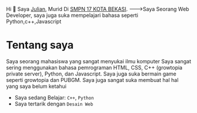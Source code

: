 Hi 👋 Saya [Julian](https://github.com/LianxyGT), Murid Di [SMPN 17 KOTA BEKASI](https://www.smpn17kotabekasi.sch.id/).
--->Saya Seorang Web Developer, saya juga suka mempelajari bahasa seperti Python,c++,Javascript

# Tentang saya
Saya seorang mahasiswa yang sangat menyukai ilmu komputer
Saya sangat sering menggunakan bahasa pemrograman HTML, CSS, C++ (growtopia private server), Python, dan Javascript. Saya juga suka bermain game seperti growtopia dan PUBGM.
Saya juga sangat suka membuat hal hal yang saya belum ketahui
 - Saya sedang Belajar: `C++`, `Python`
 - Saya tertarik dengan `Desain Web`
